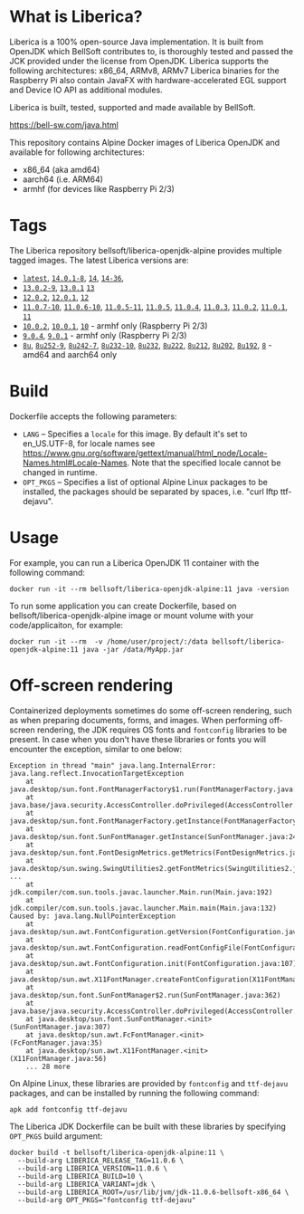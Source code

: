 # What is Liberica?

Liberica is a 100% open-source Java implementation.
It is built from OpenJDK which BellSoft contributes to, is thoroughly
tested and passed the JCK provided under the license from OpenJDK.
Liberica supports the following architectures: x86_64, ARMv8, ARMv7
Liberica binaries for the Raspberry Pi also contain JavaFX with hardware-accelerated EGL support and Device IO API as additional modules.

Liberica is built, tested, supported and made available by BellSoft.

https://bell-sw.com/java.html

This repository contains Alpine Docker images of Liberica OpenJDK and available for following architectures:
* x86_64 (aka amd64)
* aarch64 (i.e. ARM64)
* armhf (for devices like Raspberry Pi 2/3)

# Tags

The Liberica repository bellsoft/liberica-openjdk-alpine provides multiple tagged images. The latest Liberica versions are:
* [`latest`](https://github.com/bell-sw/Liberica/blob/master/docker/repos/liberica-openjdk-alpine/14/Dockerfile),
[`14.0.1-8`](https://github.com/bell-sw/Liberica/blob/master/docker/repos/liberica-openjdk-alpine/14/Dockerfile),
[`14`](https://github.com/bell-sw/Liberica/blob/master/docker/repos/liberica-openjdk-alpine/14/Dockerfile),
[`14-36`](https://github.com/bell-sw/Liberica/blob/master/docker/repos/liberica-openjdk-alpine/old/14.0.0/Dockerfile),
* [`13.0.2-9`](https://github.com/bell-sw/Liberica/blob/master/docker/repos/liberica-openjdk-alpine/13/Dockerfile),
[`13.0.1`](https://github.com/bell-sw/Liberica/blob/master/docker/repos/liberica-openjdk-alpine/old/13.0.1/Dockerfile)
[`13`](https://github.com/bell-sw/Liberica/blob/master/docker/repos/liberica-openjdk-alpine/old/13.0.0/Dockerfile)
* [`12.0.2`](https://github.com/bell-sw/Liberica/blob/master/docker/repos/liberica-openjdk-alpine/old/12.0.2/Dockerfile),
[`12.0.1`](https://github.com/bell-sw/Liberica/blob/master/docker/repos/liberica-openjdk-alpine/old/12.0.1/Dockerfile),
[`12`](https://github.com/bell-sw/Liberica/blob/master/docker/repos/liberica-openjdk-alpine/old/12.0.0/Dockerfile)
* [`11.0.7-10`](https://github.com/bell-sw/Liberica/blob/master/docker/repos/liberica-openjdk-alpine/11/Dockerfile),
[`11.0.6-10`](https://github.com/bell-sw/Liberica/blob/master/docker/repos/liberica-openjdk-alpine/old/11.0.6/Dockerfile),
[`11.0.5-11`](https://github.com/bell-sw/Liberica/blob/master/docker/repos/liberica-openjdk-alpine/old/11.0.5/Dockerfile),
[`11.0.5`](https://github.com/bell-sw/Liberica/blob/master/docker/repos/liberica-openjdk-alpine/old/11.0.5/Dockerfile),
[`11.0.4`](https://github.com/bell-sw/Liberica/blob/master/docker/repos/liberica-openjdk-alpine/old/11.0.4/Dockerfile),
[`11.0.3`](https://github.com/bell-sw/Liberica/blob/master/docker/repos/liberica-openjdk-alpine/old/11.0.3/Dockerfile),
[`11.0.2`](https://github.com/bell-sw/Liberica/blob/master/docker/repos/liberica-openjdk-alpine/old/11.0.2/Dockerfile),
[`11.0.1`](https://github.com/bell-sw/Liberica/blob/master/docker/repos/liberica-openjdk-alpine/old/11.0.1/Dockerfile),
[`11`](https://github.com/bell-sw/Liberica/blob/master/docker/repos/liberica-openjdk-alpine/old/11.0.0/Dockerfile)
* [`10.0.2`](https://github.com/bell-sw/Liberica/blob/master/docker/repos/liberica-openjdk-alpine/old/10.0.2/Dockerfile),
[`10.0.1`](https://github.com/bell-sw/Liberica/blob/master/docker/repos/liberica-openjdk-alpine/old/10.0.1/Dockerfile),
[`10`](https://github.com/bell-sw/Liberica/blob/master/docker/repos/liberica-openjdk-alpine/old/10.0.0/Dockerfile) - armhf only (Raspberry Pi 2/3)
* [`9.0.4`](https://github.com/bell-sw/Liberica/blob/master/docker/repos/liberica-openjdk-alpine/old/9.0.4/Dockerfile),
[`9.0.1`](https://github.com/bell-sw/Liberica/blob/master/docker/repos/liberica-openjdk-alpine/old/9.0.1/Dockerfile) - armhf only (Raspberry Pi 2/3)
* [`8u`](https://github.com/bell-sw/Liberica/blob/master/docker/repos/liberica-openjdk-alpine/8/Dockerfile),
[`8u252-9`](https://github.com/bell-sw/Liberica/blob/master/docker/repos/liberica-openjdk-alpine/8/Dockerfile),
[`8u242-7`](https://github.com/bell-sw/Liberica/blob/master/docker/repos/liberica-openjdk-alpine/old/8u242/Dockerfile),
[`8u232-10`](https://github.com/bell-sw/Liberica/blob/master/docker/repos/liberica-openjdk-alpine/old/8u232/Dockerfile),
[`8u232`](https://github.com/bell-sw/Liberica/blob/master/docker/repos/liberica-openjdk-alpine/old/8u232/Dockerfile),
[`8u222`](https://github.com/bell-sw/Liberica/blob/master/docker/repos/liberica-openjdk-alpine/old/8u222/Dockerfile),
[`8u212`](https://github.com/bell-sw/Liberica/blob/master/docker/repos/liberica-openjdk-alpine/old/8u212/Dockerfile),
[`8u202`](https://github.com/bell-sw/Liberica/blob/master/docker/repos/liberica-openjdk-alpine/old/8u202/Dockerfile),
[`8u192`](https://github.com/bell-sw/Liberica/blob/master/docker/repos/liberica-openjdk-alpine/old/8u192/Dockerfile),
[`8`](https://github.com/bell-sw/Liberica/blob/master/docker/repos/liberica-openjdk-alpine/8/Dockerfile)   - amd64 and aarch64 only

# Build

Dockerfile accepts the following parameters:

* `LANG` – Specifies a `locale` for this image. By default it's set to en_US.UTF-8, for locale names see https://www.gnu.org/software/gettext/manual/html_node/Locale-Names.html#Locale-Names. Note that the specified locale cannot be changed in runtime. 
* `OPT_PKGS` – Specifies a list of optional Alpine Linux packages to be installed, the packages should be separated by spaces, i.e. "curl lftp ttf-dejavu".

# Usage

For example, you can run a Liberica OpenJDK 11 container with the following command:

 ```docker run -it --rm bellsoft/liberica-openjdk-alpine:11 java -version```

To run some application you can create Dockerfile, based on bellsoft/liberica-openjdk-alpine image or mount volume with your code/applicaiton, for example:

 ```docker run -it --rm  -v /home/user/project/:/data bellsoft/liberica-openjdk-alpine:11 java -jar /data/MyApp.jar```

# Off-screen rendering

Containerized deployments sometimes do some off-screen rendering, such as when preparing documents, forms, and images. When performing off-screen rendering, the JDK requires OS fonts and `fontconfig` libraries to be present. 
In case when you don't have these libraries or fonts you will encounter the exception, similar to one below:

```
Exception in thread "main" java.lang.InternalError: java.lang.reflect.InvocationTargetException
	at java.desktop/sun.font.FontManagerFactory$1.run(FontManagerFactory.java:86)
	at java.base/java.security.AccessController.doPrivileged(AccessController.java:312)
	at java.desktop/sun.font.FontManagerFactory.getInstance(FontManagerFactory.java:74)
	at java.desktop/sun.font.SunFontManager.getInstance(SunFontManager.java:247)
	at java.desktop/sun.font.FontDesignMetrics.getMetrics(FontDesignMetrics.java:261)
	at java.desktop/sun.swing.SwingUtilities2.getFontMetrics(SwingUtilities2.java:1243)
...
	at jdk.compiler/com.sun.tools.javac.launcher.Main.run(Main.java:192)
	at jdk.compiler/com.sun.tools.javac.launcher.Main.main(Main.java:132)
Caused by: java.lang.NullPointerException
	at java.desktop/sun.awt.FontConfiguration.getVersion(FontConfiguration.java:1262)
	at java.desktop/sun.awt.FontConfiguration.readFontConfigFile(FontConfiguration.java:225)
	at java.desktop/sun.awt.FontConfiguration.init(FontConfiguration.java:107)
	at java.desktop/sun.awt.X11FontManager.createFontConfiguration(X11FontManager.java:719)
	at java.desktop/sun.font.SunFontManager$2.run(SunFontManager.java:362)
	at java.base/java.security.AccessController.doPrivileged(AccessController.java:312)
	at java.desktop/sun.font.SunFontManager.<init>(SunFontManager.java:307)
	at java.desktop/sun.awt.FcFontManager.<init>(FcFontManager.java:35)
	at java.desktop/sun.awt.X11FontManager.<init>(X11FontManager.java:56)
	... 28 more
```

On Alpine Linux, these libraries are provided by `fontconfig` and `ttf-dejavu` packages, and can be installed by running the following command:

```apk add fontconfig ttf-dejavu```

 
The Liberica JDK Dockerfile can be built with these libraries by specifying `OPT_PKGS` build argument:

```
docker build -t bellsoft/liberica-openjdk-alpine:11 \
  --build-arg LIBERICA_RELEASE_TAG=11.0.6 \
  --build-arg LIBERICA_VERSION=11.0.6 \
  --build-arg LIBERICA_BUILD=10 \
  --build-arg LIBERICA_VARIANT=jdk \
  --build-arg LIBERICA_ROOT=/usr/lib/jvm/jdk-11.0.6-bellsoft-x86_64 \
  --build-arg OPT_PKGS="fontconfig ttf-dejavu"
```

